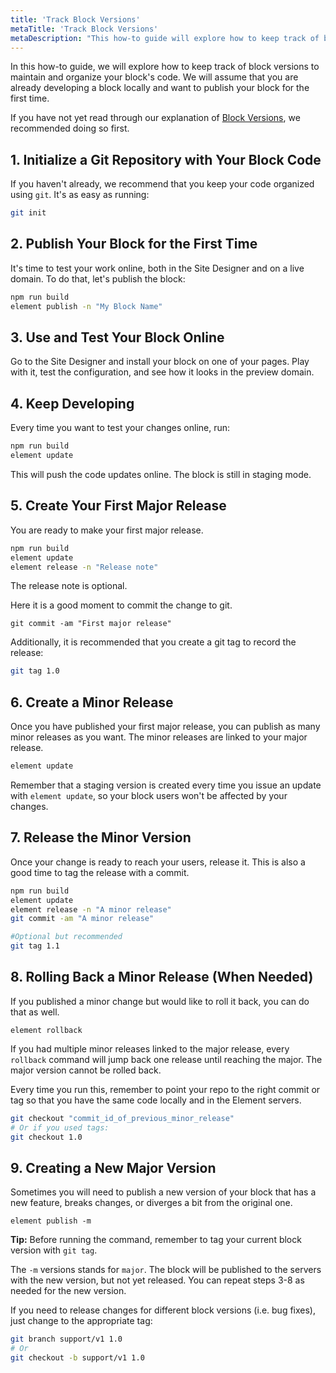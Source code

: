 ```yaml
---
title: 'Track Block Versions'
metaTitle: 'Track Block Versions'
metaDescription: "This how-to guide will explore how to keep track of block versions to maintain and organize your block's code."
---
```


In this how-to guide, we will explore how to keep track of block versions to maintain and organize your block's code. We will assume that you are already developing a block locally and want to publish your block for the first time.

If you have not yet read through our explanation of [Block Versions](/explanations/block-versions), we recommended doing so first.

## 1. Initialize a Git Repository with Your Block Code

If you haven't already, we recommend that you keep your code organized using `git`. It's as easy as running:

```bash
git init
```

## 2. Publish Your Block for the First Time

It's time to test your work online, both in the Site Designer and on a live domain. To do that, let's publish the block:

```bash
npm run build
element publish -n "My Block Name"
```

## 3. Use and Test Your Block Online

Go to the Site Designer and install your block on one of your pages. Play with it, test the configuration, and see how it looks in the preview domain.

## 4. Keep Developing

Every time you want to test your changes online, run:

```bash
npm run build
element update
```

This will push the code updates online. The block is still in staging mode.

## 5. Create Your First Major Release

You are ready to make your first major release.

```bash
npm run build
element update
element release -n "Release note"
```

The release note is optional.

Here it is a good moment to commit the change to git.

```
git commit -am "First major release"
```

Additionally, it is recommended that you create a git tag to record the release:

```bash
git tag 1.0
```

## 6. Create a Minor Release

Once you have published your first major release, you can publish as many minor releases as you want. The minor releases are linked to your major release.

```bash
element update
```

Remember that a staging version is created every time you issue an update with `element update`, so your block users won't be affected by your changes.

## 7. Release the Minor Version

Once your change is ready to reach your users, release it. This is also a good time to tag the release with a commit.

```bash
npm run build
element update
element release -n "A minor release"
git commit -am "A minor release"

#Optional but recommended
git tag 1.1
```

## 8. Rolling Back a Minor Release (When Needed)

If you published a minor change but would like to roll it back, you can do that as well.

```
element rollback
```

If you had multiple minor releases linked to the major release, every `rollback` command will jump back one release until reaching the major. The major version
cannot be rolled back.

Every time you run this, remember to point your repo to the right commit or tag so that you have the same code locally and in the Element servers.

```bash
git checkout "commit_id_of_previous_minor_release"
# Or if you used tags:
git checkout 1.0
```

## 9. Creating a New Major Version

Sometimes you will need to publish a new version of your block that has a new feature, breaks changes, or diverges a bit from the original one.

```
element publish -m
```

**Tip:** Before running the command, remember to tag your current block version with `git tag`.

The `-m` versions stands for `major`. The block will be published to the servers with the new version, but not yet released. You can repeat steps
3-8 as needed for the new version.

If you need to release changes for different block versions (i.e. bug fixes), just change to the appropriate tag:

```bash
git branch support/v1 1.0
# Or
git checkout -b support/v1 1.0
```
